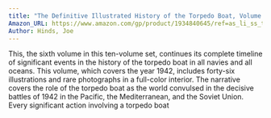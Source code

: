 ```yaml
---
title: "The Definitive Illustrated History of the Torpedo Boat, Volume VI: 1942 (The Ship Killers)"
Amazon_URL: https://www.amazon.com/gp/product/1934840645/ref=as_li_ss_tl?ie=UTF8&linkCode=ll1&tag=internetbo00a-20
Author: Hinds, Joe
---
```

This, the sixth volume in this ten-volume set, continues its complete timeline of significant events in the history of the torpedo boat in all navies and all oceans. This volume, which covers the year 1942, includes forty-six illustrations and rare photographs in a full-color interior. The narrative covers the role of the torpedo boat as the world convulsed in the decisive battles of 1942 in the Pacific, the Mediterranean, and the Soviet Union.  Every significant action involving a torpedo boat 